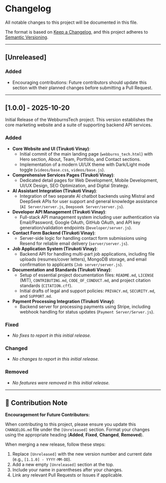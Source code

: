 # Changelog

All notable changes to this project will be documented in this file.

The format is based on [Keep a Changelog](https://keepachangelog.com/en/1.0.0/), and this project adheres to [Semantic Versioning](https://semver.org/spec/v2.0.0.html).

---

## [Unreleased]
### Added
- Encouraging contributions: Future contributors should update this section with their planned changes before submitting a Pull Request.

---

## [1.0.0] - 2025-10-20

Initial Release of the WebburnsTech project. This version establishes the core marketing website and a suite of supporting backend API services.

### Added
- **Core Website and UI (Tirukoti Vinay)**:
    - Initial commit of the main landing page (`webburns_tech.html`) with Hero section, About, Team, Portfolio, and Contact sections.
    - Implementation of a modern UI/UX theme with Dark/Light mode toggle (`videos/base.css`, `videos/base.js`).
- **Comprehensive Services Pages (Tirukoti Vinay)**:
    - Dedicated detail pages for Web Development, Mobile Development, UI/UX Design, SEO Optimization, and Digital Strategy.
- **AI Assistant Integration (Tirukoti Vinay)**:
    - Integration of two separate AI chatbot backends using Mistral and DeepSeek APIs for user support and general knowledge assistance (`AI Server/server.js`, `Deepseek Server/server.js`).
- **Developer API Management (Tirukoti Vinay)**:
    - Full-stack API management system including user authentication via Email/Password, Google OAuth, GitHub OAuth, and API key generation/validation endpoints (`Developer/server.js`).
- **Contact Form Backend (Tirukoti Vinay)**:
    - Server-side logic for handling contact form submissions using Resend for reliable email delivery (`server/server.js`).
- **Job Application System (Tirukoti Vinay)**:
    - Backend API for handling multi-part job applications, including file uploads (resumes/cover letters), MongoDB storage, and email confirmation to applicants (`Job server/server.js`).
- **Documentation and Standards (Tirukoti Vinay)**:
    - Setup of essential project documentation files: `README.md`, `LICENSE` (MIT), `CONTRIBUTING.md`, `CODE_OF_CONDUCT.md`, and project citation standards (`CITATION.cff`).
    - Initial drafts of legal and support policies: `PRIVACY.md`, `SECURITY.md`, and `SUPPORT.md`.
- **Payment Processing Integration (Tirukoti Vinay)**:
    - Backend server for processing payments using Stripe, including webhook handling for status updates (`Payment Server/Server.js`).

### Fixed
- *No fixes to report in this initial release.*

### Changed
- *No changes to report in this initial release.*

### Removed
- *No features were removed in this initial release.*

---

## 📝 Contribution Note

**Encouragement for Future Contributors:**

When contributing to this project, please ensure you update this `CHANGELOG.md` file under the `[Unreleased]` section. Format your changes using the appropriate heading (**Added**, **Fixed**, **Changed**, **Removed**).

When merging a new release, follow these steps:
1.  Replace `[Unreleased]` with the new version number and current date (e.g., `[1.1.0] - YYYY-MM-DD`).
2.  Add a new empty `[Unreleased]` section at the top.
3.  Include your name in parentheses after your changes.
4.  Link any relevant Pull Requests or Issues if applicable.

